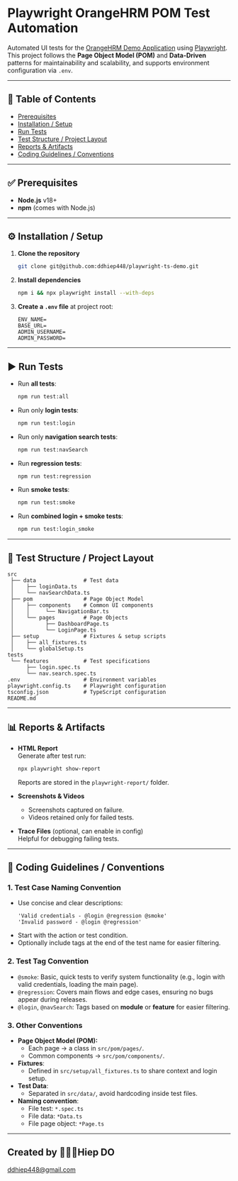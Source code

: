 # Playwright OrangeHRM POM Test Automation

Automated UI tests for the [OrangeHRM Demo Application](https://opensource-demo.orangehrmlive.com) using [Playwright](https://playwright.dev/).  
This project follows the **Page Object Model (POM)** and **Data-Driven** patterns for maintainability and scalability, and supports environment configuration via `.env`.

---

## 📑 Table of Contents
- [Prerequisites](#-prerequisites)
- [Installation / Setup](#-installation--setup)
- [Run Tests](#-run-tests)
- [Test Structure / Project Layout](#-test-structure--project-layout)
- [Reports & Artifacts](#-reports--artifacts)
- [Coding Guidelines / Conventions](#-coding-guidelines--conventions)

---

## ✅ Prerequisites
- **Node.js** v18+  
- **npm** (comes with Node.js)  

---

## ⚙️ Installation / Setup

1. **Clone the repository**
   ```bash
   git clone git@github.com:ddhiep448/playwright-ts-demo.git
   ```

2. **Install dependencies**
   ```bash
   npm i && npx playwright install --with-deps
   ```

3. **Create a `.env` file** at project root:
   ```env
   ENV_NAME=
   BASE_URL=
   ADMIN_USERNAME=
   ADMIN_PASSWORD=
   ```

---

## ▶️ Run Tests

- Run **all tests**:
  ```bash
  npm run test:all
  ```

- Run only **login tests**:
  ```bash
  npm run test:login
  ```

- Run only **navigation search tests**:
  ```bash
  npm run test:navSearch
  ```

- Run **regression tests**:
  ```bash
  npm run test:regression
  ```

- Run **smoke tests**:
  ```bash
  npm run test:smoke
  ```

- Run **combined login + smoke tests**:
  ```bash
  npm run test:login_smoke
  ```

---

## 📂 Test Structure / Project Layout

```
src
 ├── data               # Test data
 │    ├── loginData.ts
 │    └── navSearchData.ts
 ├── pom                # Page Object Model
 │    ├── components    # Common UI components
 │    │     └── NavigationBar.ts
 │    └── pages         # Page Objects
 │          ├── DashboardPage.ts
 │          └── LoginPage.ts
 ├── setup              # Fixtures & setup scripts
 │    ├── all_fixtures.ts
 │    └── globalSetup.ts
tests
 └── features           # Test specifications
      ├── login.spec.ts
      └── nav.search.spec.ts
.env                    # Environment variables
playwright.config.ts    # Playwright configuration
tsconfig.json           # TypeScript configuration
README.md
```

---

## 📊 Reports & Artifacts

- **HTML Report**  
  Generate after test run:
  ```bash
  npx playwright show-report
  ```
  Reports are stored in the `playwright-report/` folder.

- **Screenshots & Videos**  
  - Screenshots captured on failure.  
  - Videos retained only for failed tests.  

- **Trace Files** (optional, can enable in config)  
  Helpful for debugging failing tests.

---

## 📝 Coding Guidelines / Conventions

### 1. **Test Case Naming Convention**
- Use concise and clear descriptions:  
  ```
  'Valid credentials - @login @regression @smoke'
  'Invalid password - @login @regression'
  ```
- Start with the action or test condition.  
- Optionally include tags at the end of the test name for easier filtering.

### 2. **Test Tag Convention**
- `@smoke`: Basic, quick tests to verify system functionality (e.g., login with valid credentials, loading the main page).
- `@regression`: Covers main flows and edge cases, ensuring no bugs appear during releases.  
- `@login`, `@navSearch`: Tags based on **module** or **feature** for easier filtering.

### 3. **Other Conventions**
- **Page Object Model (POM):**
  - Each page → a class in `src/pom/pages/`.  
  - Common components → `src/pom/components/`.  
- **Fixtures**:
  - Defined in `src/setup/all_fixtures.ts` to share context and login setup.  
- **Test Data**:
  - Separated in `src/data/`, avoid hardcoding inside test files.  
- **Naming convention**:
  - File test: `*.spec.ts`  
  - File data: `*Data.ts`  
  - File page object: `*Page.ts`  

---

## Created by 👨🏻‍💻Hiep DO
ddhiep448@gmail.com